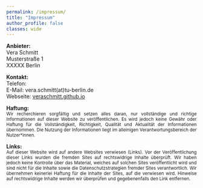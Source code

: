 ```yaml
---
permalink: /impressum/
title: "Impressum"
author_profile: false
classes: wide
---
```


**Anbieter:**   
Vera Schmitt  
Musterstraße 1  
XXXXX Berlin  

**Kontakt:**   
Telefon:   
E-Mail: vera.schmitt(at)tu-berlin.de  
Webseite: <a href="https://veraschmitt.github.io" rel="nofollow noopener noreferrer me" target="_blank">veraschmitt.github.io</a>

<div style="text-align: justify">
<b>Haftung:</b> 
<br>  
<small>
Wir recherchieren sorgfältig und setzen alles daran, nur vollständige und richtige Informationen auf dieser Website zu veröffentlichen. Es wird jedoch keine Gewähr oder Haftung für die Vollständigkeit, Richtigkeit, Qualität und Aktualität der Informationen übernommen. Die Nutzung der Informationen liegt im alleinigen Verantwortungsbereich der Nutzer*innen.  
</small>
</div>
<p></p>
<div style="text-align: justify">
<b>Links:</b>  
<br>
<small>
Auf dieser Website wird auf andere Websites verwiesen (Links). Vor der Veröffentlichung dieser Links wurden die fremden Sites auf rechtswidrige Inhalte überprüft. Wir haben jedoch keine Kontrolle über das Material, welches auf solchen Sites veröffentlicht wird und sind nicht für die Inhalte sowie die Datenschutzstrategien fremder Sites verantwortlich. Wir übernehmen keinerlei Haftung für die Inhalte der Sites, auf die verwiesen wird. Hinweise auf rechtswidrige Inhalte werden wir überprüfen und gegebenenfalls den Link entfernen.
</small>
</div>